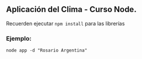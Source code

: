 ## Aplicación del Clima - Curso Node.



Recuerden ejecutar ```npm install``` para las librerías



### Ejemplo:


``` 
node app -d "Rosario Argentina"

```